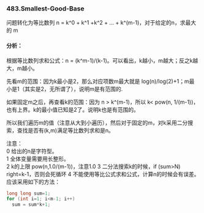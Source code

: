 ### 483.Smallest-Good-Base

问题转化为等比数列 n = k^0 + k^1 +k^2 + … + k^(m-1)，对于给定的n，求最大的 m  

#### 分析：
根据等比数列求和公式：n = (k^m-1)/(k-1)。可以看出，k越小，m越大；反之k越大，m越小。

先看m的范围：因为k最小是2，那么对应项数m最大就是 log(n)/log(2)+1；m最小是1（其实是2，无所谓了），说明m是有范围的. 

如果固定m之后，再查看k的范围：因为 n > k^(m-1)，所以 k< pow(n, 1/(m-1))，也有上界。k的最小值已知是2了。说明k也是有范围的。

所以我们遍历m的值（注意从大到小遍历），然后对于固定的m，对k采用二分搜索，查找是否有(k,m)满足等比数列求和是n。

注意：  
0 给出的n是字符型。  
1 全体变量需要用长整形。  
2 k的上限 pow(n,1.0/(m-1))，注意1.0
3 二分法搜索k的时候，if (sum>N) right=k-1，否则会死循环
4 不能使用等比公式求和公式，计算n的时候会有误差。应该采用如下的方法：
```cpp
long long sum=1;
for (int i=1; i<m-1; i++)
  sum = sum*k+1;
```
